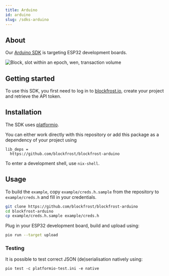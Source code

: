 ```yaml
---
title: Arduino
id: arduino
slug: /sdks-arduino
---
```


## About

Our [Arduino SDK](https://github.com/blockfrost/blockfrost-arduino/) is targeting ESP32 development boards.

![Block, slot within an epoch, wen, transaction volume](/img/proj_thumb.jpg)

## Getting started

To use this SDK, you first need to log in to [blockfrost.io](https://blockfrost.io), create your project and retrieve the API token.

## Installation

The SDK uses [platformio](https://platformio.org/).

You can either work directly with this repository or add this package as a dependency of your project using


```
lib_deps =
  https://github.com/blockfrost/blockfrost-arduino
```

To enter a development shell, use `nix-shell`.

## Usage

To build the `example`, copy `example/creds.h.sample` from the repository
to `example/creds.h` and fill in your credentials.

```sh
git clone https://github.com/blockfrost/blockfrost-arduino
cd blockfrost-arduino
cp example/creds.h.sample example/creds.h
```

Plug in your ESP32 development board, build and upload
using:

```sh
pio run --target upload
```

### Testing

It is possible to test correct JSON (de)serialisation natively using:

```
pio test -c platformio-test.ini -e native
```

